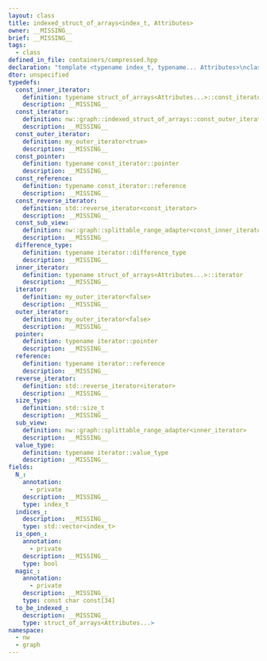 ```yaml
---
layout: class
title: indexed_struct_of_arrays<index_t, Attributes>
owner: __MISSING__
brief: __MISSING__
tags:
  - class
defined_in_file: containers/compressed.hpp
declaration: "template <typename index_t, typename... Attributes>\nclass nw::graph::indexed_struct_of_arrays;"
dtor: unspecified
typedefs:
  const_inner_iterator:
    definition: typename struct_of_arrays<Attributes...>::const_iterator
    description: __MISSING__
  const_iterator:
    definition: nw::graph::indexed_struct_of_arrays::const_outer_iterator
    description: __MISSING__
  const_outer_iterator:
    definition: my_outer_iterator<true>
    description: __MISSING__
  const_pointer:
    definition: typename const_iterator::pointer
    description: __MISSING__
  const_reference:
    definition: typename const_iterator::reference
    description: __MISSING__
  const_reverse_iterator:
    definition: std::reverse_iterator<const_iterator>
    description: __MISSING__
  const_sub_view:
    definition: nw::graph::splittable_range_adapter<const_inner_iterator>
    description: __MISSING__
  difference_type:
    definition: typename iterator::difference_type
    description: __MISSING__
  inner_iterator:
    definition: typename struct_of_arrays<Attributes...>::iterator
    description: __MISSING__
  iterator:
    definition: my_outer_iterator<false>
    description: __MISSING__
  outer_iterator:
    definition: my_outer_iterator<false>
    description: __MISSING__
  pointer:
    definition: typename iterator::pointer
    description: __MISSING__
  reference:
    definition: typename iterator::reference
    description: __MISSING__
  reverse_iterator:
    definition: std::reverse_iterator<iterator>
    description: __MISSING__
  size_type:
    definition: std::size_t
    description: __MISSING__
  sub_view:
    definition: nw::graph::splittable_range_adapter<inner_iterator>
    description: __MISSING__
  value_type:
    definition: typename iterator::value_type
    description: __MISSING__
fields:
  N_:
    annotation:
      - private
    description: __MISSING__
    type: index_t
  indices_:
    description: __MISSING__
    type: std::vector<index_t>
  is_open_:
    annotation:
      - private
    description: __MISSING__
    type: bool
  magic_:
    annotation:
      - private
    description: __MISSING__
    type: const char const[34]
  to_be_indexed_:
    description: __MISSING__
    type: struct_of_arrays<Attributes...>
namespace:
  - nw
  - graph
---
```

